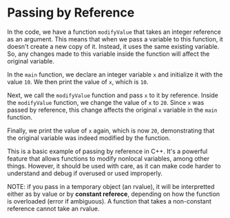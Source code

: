 # Passing by Reference

In the code, we have a function `modifyValue` that takes an integer reference as an argument. This means that when we pass a variable to this function, it doesn't create a new copy of it. Instead, it uses the same existing variable. So, any changes made to this variable inside the function will affect the original variable.

In the `main` function, we declare an integer variable `x` and initialize it with the value `10`. We then print the value of `x`, which is `10`.

Next, we call the `modifyValue` function and pass `x` to it by reference. Inside the `modifyValue` function, we change the value of `x` to `20`. Since `x` was passed by reference, this change affects the original `x` variable in the `main` function.

Finally, we print the value of `x` again, which is now `20`, demonstrating that the original variable was indeed modified by the function.

This is a basic example of passing by reference in C++. It's a powerful feature that allows functions to modify nonlocal variables, among other things. However, it should be used with care, as it can make code harder to understand and debug if overused or used improperly.

NOTE: if you pass in a temporary object (an rvalue), it will be interpretted either as by value or by __constant referece__, depending on how the function is overloaded (error if ambiguous).  A function that takes a non-constant reference cannot take an rvalue.
